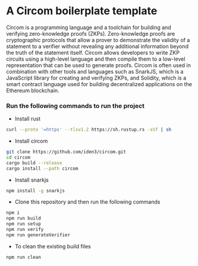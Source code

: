 # A Circom boilerplate template

Circom is a programming language and a toolchain for building and verifying zero-knowledge proofs (ZKPs). Zero-knowledge proofs are cryptographic protocols that allow a prover to demonstrate the validity of a statement to a verifier without revealing any additional information beyond the truth of the statement itself. Circom allows developers to write ZKP circuits using a high-level language and then compile them to a low-level representation that can be used to generate proofs. Circom is often used in combination with other tools and languages such as SnarkJS, which is a JavaScript library for creating and verifying ZKPs, and Solidity, which is a smart contract language used for building decentralized applications on the Ethereum blockchain.

### Run the following commands to run the project

- Install rust
```bash
curl --proto '=https' --tlsv1.2 https://sh.rustup.rs -sSf | sh
```
- Install circom
```bash
git clone https://github.com/iden3/circom.git
cd circom
cargo build --release
cargo install --path circom
```
- Install snarkjs
```bash
npm install -g snarkjs
```
- Clone this repository and then run the following commands
```bash
npm i
npm run build
npm run setup
npm run verify
npm run generateVerifier
```
- To clean the existing build files
```bash
npm run clean
```
